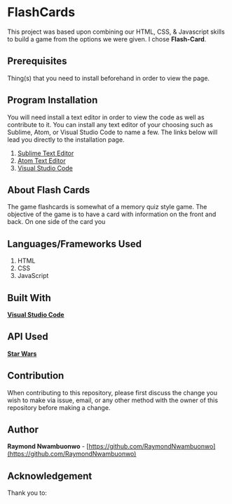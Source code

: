 # FlashCards
This project was based upon combining our HTML, CSS, & Javascript skills to build a game from the options we were given. I chose **Flash-Card**.

## Prerequisites 
Thing(s) that you need to install beforehand in order to view the page.

## Program Installation
You will need install a text editor in order to view the code as well as contribute to it. You can install any text editor of your choosing such as Sublime, Atom, or Visual Studio Code to name a few. The links below will lead you directly to the installation page. 
1. [Sublime Text Editor](https://www.sublimetext.com/)
2. [Atom Text Editor](https://atom.io/)
3. [Visual Studio Code](https://code.visualstudio.com/) 

## About Flash Cards
The game flashcards is somewhat of a memory quiz style game. The objective of the game is to have a card with information on the front and back. On one side of the card you

## Languages/Frameworks Used
1. HTML
2. CSS
3. JavaScript 

## Built With
**[Visual Studio Code](https://code.visualstudio.com/)** 

## API Used
**[Star Wars](https://swapi.co/)**

## Contribution
When contributing to this repository, please first discuss the change you wish to make via issue, email, or any other method with the owner of this repository before making a change.

## Author
**Raymond Nwambuonwo** - [https://github.com/RaymondNwambuonwo](https://github.com/RaymondNwambuonwo)

## Acknowledgement 
Thank you to: 
